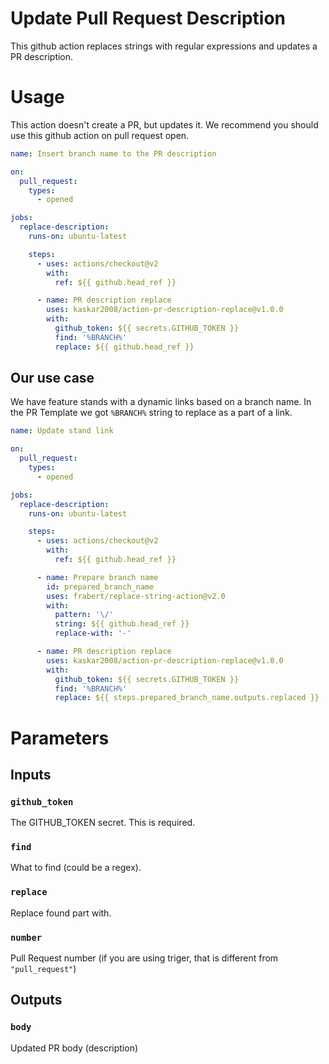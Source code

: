 # Update Pull Request Description

This github action replaces strings with regular expressions and updates a PR description.

# Usage

This action doesn't create a PR, but updates it. We recommend you should use this github action on pull request open.

```yml
name: Insert branch name to the PR description

on:
  pull_request:
    types:
      - opened

jobs:
  replace-description:
    runs-on: ubuntu-latest

    steps:
      - uses: actions/checkout@v2
        with:
          ref: ${{ github.head_ref }}

      - name: PR description replace
        uses: kaskar2008/action-pr-description-replace@v1.0.0
        with:
          github_token: ${{ secrets.GITHUB_TOKEN }}
          find: '%BRANCH%'
          replace: ${{ github.head_ref }}
```

## Our use case

We have feature stands with a dynamic links based on a branch name. In the PR Template we got `%BRANCH%` string to replace as a part of a link.

```yml
name: Update stand link

on:
  pull_request:
    types:
      - opened

jobs:
  replace-description:
    runs-on: ubuntu-latest

    steps:
      - uses: actions/checkout@v2
        with:
          ref: ${{ github.head_ref }}

      - name: Prepare branch name
        id: prepared_branch_name
        uses: frabert/replace-string-action@v2.0
        with:
          pattern: '\/'
          string: ${{ github.head_ref }}
          replace-with: '-'

      - name: PR description replace
        uses: kaskar2008/action-pr-description-replace@v1.0.0
        with:
          github_token: ${{ secrets.GITHUB_TOKEN }}
          find: '%BRANCH%'
          replace: ${{ steps.prepared_branch_name.outputs.replaced }}
```

# Parameters

## Inputs

### `github_token`

The GITHUB_TOKEN secret. This is required.

### `find`

What to find (could be a regex).

### `replace`

Replace found part with.

### `number`

Pull Request number (if you are using triger, that is different from `"pull_request"`)

## Outputs

### `body`

Updated PR body (description)